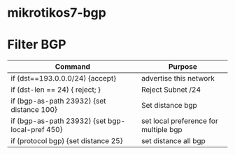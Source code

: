 # mikrotikos7-bgp

# Filter BGP

| Command | 	Purpose |
| --- | --- |
| if (dst==193.0.0.0/24) {accept} | advertise this network  |
| if (dst-len == 24) { reject; } | Reject Subnet /24 |
| if (bgp-as-path 23932) {set distance 100} | Set distance bgp |
| if (bgp-as-path 23932) {set bgp-local-pref 450} | set local preference for multiple bgp |
| if (protocol bgp) {set distance 25} | set distance all bgp |
